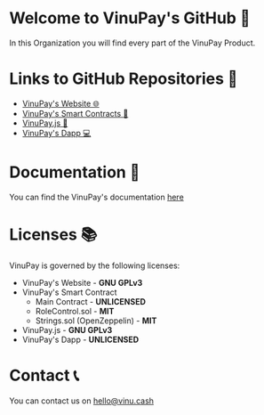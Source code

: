 # Welcome to VinuPay's GitHub 👋
In this Organization you will find every part of the VinuPay Product.

# Links to GitHub Repositories 🔗
- [VinuPay's Website 🌐](https://github.com/VinuPay/VinuPay-Web)
- [VinuPay's Smart Contracts 📃](https://github.com/VinuPay/VinuPay-Contracts)
- [VinuPay.js 📘](https://github.com/VinuPay/VinuPay.js)
- [VinuPay's Dapp 💻](https://github.com/VinuPay/VinuPay-App)

# Documentation 📜
You can find the VinuPay's documentation [here](https://docs.vinu.cash)

# Licenses 📚
VinuPay is governed by the following licenses:

- VinuPay's Website - **GNU GPLv3**
- VinuPay's Smart Contract
	- Main Contract - **UNLICENSED**
	- RoleControl.sol - **MIT**
	- Strings.sol (OpenZeppelin) - **MIT**
- VinuPay.js - **GNU GPLv3**
- VinuPay's Dapp - **UNLICENSED**

# Contact 📞
You can contact us on [hello@vinu.cash](mailto:hello@vinu.cash)
